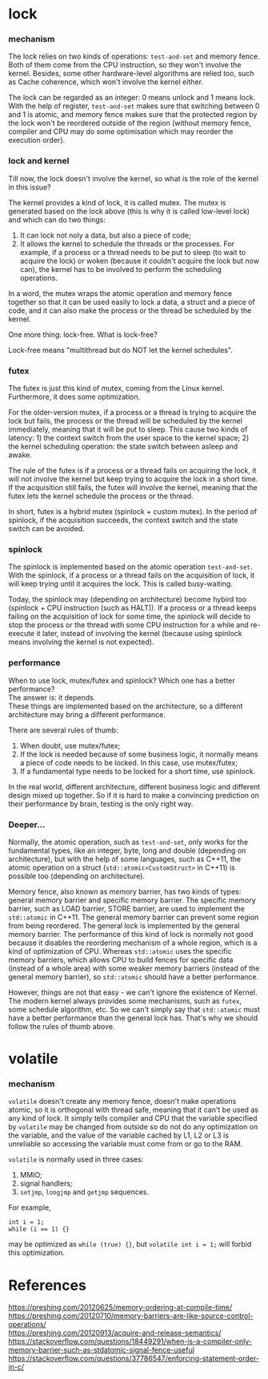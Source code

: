 # lock


### mechanism ###
The lock relies on two kinds of operations: `test-and-set` and memory fence. Both of them come from the CPU instruction, so they won't involve the kernel. Besides, some other hardware-level algorithms are relied too, such as Cache coherence, which won't involve the kernel either.

The lock can be regarded as an integer: 0 means unlock and 1 means lock. With the help of register, `test-and-set` makes sure that switching between 0 and 1 is atomic, and memory fence makes sure that the protected region by the lock won't be reordered outside of the region (without memory fence, compiler and CPU may do some optimisation which may reorder the execution order).

### lock and kernel ###
Till now, the lock doesn't involve the kernel, so what is the role of the kernel in this issue?

The kernel provides a kind of lock, it is called mutex. The mutex is generated based on the lock above (this is why it is called low-level lock) and which can do two things:<br>
1) It can lock not noly a data, but also a piece of code;<br>
2) It allows the kernel to schedule the threads or the processes. For example, if a process or a thread needs to be put to sleep (to wait to acquire the lock) or woken (because it couldn't acquire the lock but now can), the kernel has to be involved to perform the scheduling operations.

In a word, the mutex wraps the atomic operation and memory fence together so that it can be used easily to lock a data, a struct and a piece of code, and it can also make the process or the thread be scheduled by the kernel.

One more thing: lock-free. What is lock-free?

Lock-free means "multithread but do NOT let the kernel schedules".

### futex ###
The futex is just this kind of mutex, coming from the Linux kernel. Furthermore, it does some optimization.

For the older-version mutex, if a process or a thread is trying to acquire the lock but fails, the process or the thread will be scheduled by the kernel immediately, meaning that it will be put to sleep. This cause two kinds of latency: 1) the context switch from the user space to the kernel space; 2) the kernel scheduling operation: the state switch between asleep and awake.

The rule of the futex is if a process or a thread fails on acquiring the lock, it will not involve the kernel but keep trying to acquire the lock in a short time. If the acquisition still fails, the futex will involve the kernel, meaning that the futex lets the kernel schedule the process or the thread.

In short, futex is a hybrid mutex (spinlock + custom mutex). In the period of spinlock, if the acquisition succeeds, the context switch and the state switch can be avoided.

### spinlock ###
The spinlock is implemented based on the atomic operation `test-and-set`. With the spinlock, if a process or a thread fails on the acquisition of lock, it will keep trying until it acquires the lock. This is called busy-waiting.

Today, the spinlock may (depending on architecture) become hybird too (spinlock + CPU instruction (such as HALT)). If a process or a thread keeps failing on the acquisition of lock for some time, the spinlock will decide to stop the process or the thread with some CPU instruction for a while and re-execute it later, instead of involving the kernel (because using spinlock means involving the kernel is not expected).

### performance ###
When to use lock, mutex/futex and spinlock? Which one has a better performance?<br>
The answer is: it depends.<br>
These things are implemented based on the architecture, so a different architecture may bring a different performance.

There are several rules of thumb:
1) When doubt, use mutex/futex;<br>
2) If the lock is needed because of some business logic, it normally means a piece of code needs to be locked. In this case, use mutex/futex;<br>
3) If a fundamental type needs to be locked for a short time, use spinlock.

In the real world, different architecture, different business logic and different design mixed up together. So if it is hard to make a convincing prediction on their performance by brain, testing is the only right way.

### Deeper... ###
Normally, the atomic operation, such as `test-and-set`, only works for the fundamental types, like an integer, byte, long and double (depending on architecture), but with the help of some languages, such as C++11, the atomic operation on a struct (`std::atomic<CustomStruct>` in C++11) is possible too (depending on architecture).

Memory fence, also known as memory barrier, has two kinds of types: general memory barrier and specific memory barrier. The specific memory barrier, such as LOAD barrier, STORE barrier, are used to implement the `std::atomic` in C++11. The general memory barrier can prevent some region from being reordered. The general lock is implemented by the general memory barrier. The performance of this kind of lock is normally not good because it disables the reordering mechanism of a whole region, which is a kind of optimization of CPU. Whereas `std::atomic` uses the specific memory barriers, which allows CPU to build fences for specific data (instead of a whole area) with some weaker memory barriers (instead of the general memory barrier), so `std::atomic` should have a better performance.

However, things are not that easy - we can't ignore the existence of Kernel. The modern kernel always provides some mechanisms, such as `futex`, some schedule algorithm, etc. So we can't simply say that `std::atomic` must have a better performance than the general lock has. That's why we should follow the rules of thumb above.

# volatile


### mechanism ###
`volatile` doesn't create any memory fence, doesn't make operations atomic, so it is orthogonal with thread safe, meaning that it can't be used as any kind of lock. It simply tells compiler and CPU that the variable specified by `volatile` may be changed from outside so do not do any optimization on the variable, and the value of the variable cached by L1, L2 or L3 is unreliable so accessing the variable must come from or go to the RAM.

`volatile` is normally used in three cases:
1) MMIO;
2) signal handlers;
3) `setjmp`, `longjmp` and `getjmp` sequences.

For example, 
```
int i = 1;
while (i == 1) {}
```
may be optimized as `while (true) {}`, but `volatile int i = 1;` will forbid this optimization.


# References
https://preshing.com/20120625/memory-ordering-at-compile-time/<br>
https://preshing.com/20120710/memory-barriers-are-like-source-control-operations/<br>
https://preshing.com/20120913/acquire-and-release-semantics/<br>
https://stackoverflow.com/questions/18449291/when-is-a-compiler-only-memory-barrier-such-as-stdatomic-signal-fence-useful<br>
https://stackoverflow.com/questions/37786547/enforcing-statement-order-in-c/

